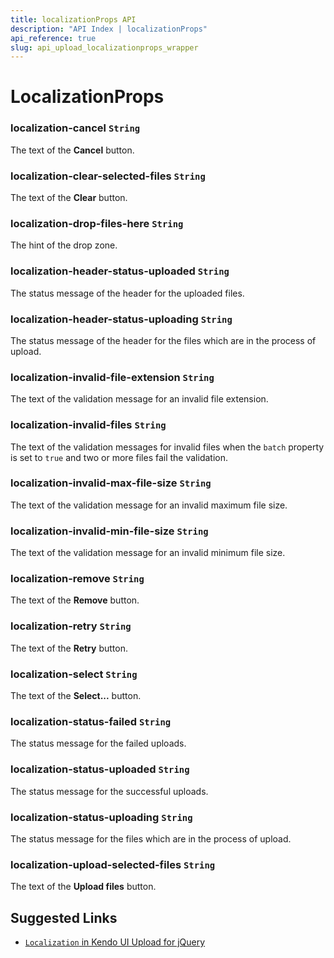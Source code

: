 ```yaml
---
title: localizationProps API
description: "API Index | localizationProps"
api_reference: true
slug: api_upload_localizationprops_wrapper
---
```


# LocalizationProps

### localization-cancel `String`

The text of the **Cancel** button.

### localization-clear-selected-files `String`

The text of the **Clear** button.

### localization-drop-files-here `String`

The hint of the drop zone.

### localization-header-status-uploaded `String`

The status message of the header for the uploaded files.

### localization-header-status-uploading `String`

The status message of the header for the files which are in the process of upload.

### localization-invalid-file-extension `String`

The text of the validation message for an invalid file extension.

### localization-invalid-files `String`

The text of the validation messages for invalid files when the `batch` property is set to `true` and two or more files fail the validation.

### localization-invalid-max-file-size `String`

The text of the validation message for an invalid maximum file size.

### localization-invalid-min-file-size `String`

The text of the validation message for an invalid minimum file size.

### localization-remove `String`

The text of the **Remove** button.

### localization-retry `String`

The text of the **Retry** button.

### localization-select `String`

The text of the **Select...** button.

### localization-status-failed `String`

The status message for the failed uploads.

### localization-status-uploaded `String`

The status message for the successful uploads.

### localization-status-uploading `String`

The status message for the files which are in the process of upload.

### localization-upload-selected-files `String`

The text of the **Upload files** button.

## Suggested Links

* [`Localization` in Kendo UI Upload for jQuery](https://docs.telerik.com/kendo-ui/api/javascript/ui/upload/configuration/localization)
